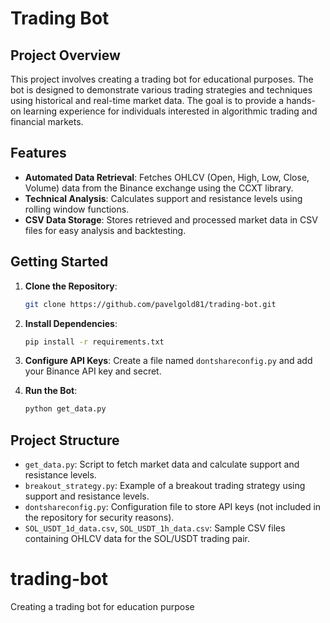 # Trading Bot

## Project Overview
This project involves creating a trading bot for educational purposes. The bot is designed to demonstrate various trading strategies and techniques using historical and real-time market data. The goal is to provide a hands-on learning experience for individuals interested in algorithmic trading and financial markets.

## Features
- **Automated Data Retrieval**: Fetches OHLCV (Open, High, Low, Close, Volume) data from the Binance exchange using the CCXT library.
- **Technical Analysis**: Calculates support and resistance levels using rolling window functions.
- **CSV Data Storage**: Stores retrieved and processed market data in CSV files for easy analysis and backtesting.

## Getting Started
1. **Clone the Repository**:
   ```bash
   git clone https://github.com/pavelgold81/trading-bot.git
   ```
2. **Install Dependencies**:
   ```bash
   pip install -r requirements.txt
   ```
3. **Configure API Keys**:
   Create a file named `dontshareconfig.py` and add your Binance API key and secret.

4. **Run the Bot**:
   ```bash
   python get_data.py
   ```

## Project Structure
- `get_data.py`: Script to fetch market data and calculate support and resistance levels.
- `breakout_strategy.py`: Example of a breakout trading strategy using support and resistance levels.
- `dontshareconfig.py`: Configuration file to store API keys (not included in the repository for security reasons).
- `SOL_USDT_1d_data.csv`, `SOL_USDT_1h_data.csv`: Sample CSV files containing OHLCV data for the SOL/USDT trading pair.
# trading-bot
Creating a trading bot for education purpose
